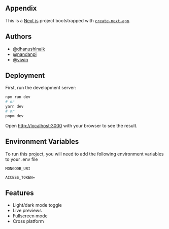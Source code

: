 
## Appendix

This is a [Next.js](https://nextjs.org/) project bootstrapped with [`create-next-app`](https://github.com/vercel/next.js/tree/canary/packages/create-next-app).


## Authors

- [@dhanushlnaik](https://www.github.com/dhanushlnaik)
- [@nandanpi](https://github.com/nandanpi)
- [@viwin](https://github.com/viwinkumarpadala)


## Deployment

First, run the development server:

```bash
npm run dev
# or
yarn dev
# or
pnpm dev
```

Open [http://localhost:3000](http://localhost:3000) with your browser to see the result.



## Environment Variables

To run this project, you will need to add the following environment variables to your .env file

`MONGODB_URI`

`ACCESS_TOKEN=`


## Features

- Light/dark mode toggle
- Live previews
- Fullscreen mode
- Cross platform

